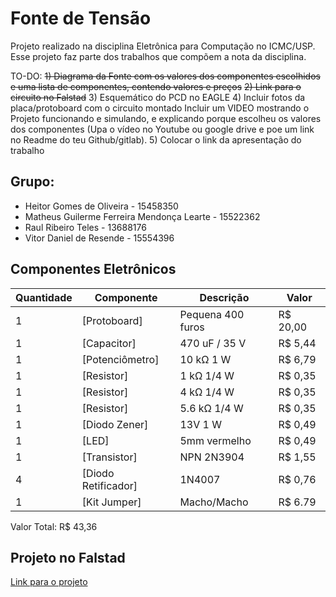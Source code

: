 # Fonte de Tensão
Projeto realizado na disciplina Eletrônica para Computação no ICMC/USP. Esse projeto faz parte dos trabalhos que compõem a nota da disciplina.

TO-DO:
~~1) Diagrama da Fonte com os valores dos componentes escolhidos e uma lista de componentes, contendo valores e preços~~
~~2) Link para o circuito no Falstad~~
3) Esquemático do PCD no EAGLE
4) Incluir fotos da placa/protoboard com o circuito montado Incluir um VIDEO mostrando o Projeto funcionando e simulando, e explicando porque escolheu os valores dos componentes (Upa o vídeo no Youtube ou google drive e poe um link no Readme do teu Github/gitlab).
5) Colocar o link da apresentação do trabalho

## Grupo:
- Heitor Gomes de Oliveira - 15458350
- Matheus Guilerme Ferreira Mendonça Learte - 15522362
- Raul Ribeiro Teles - 13688176
- Vitor Daniel de Resende - 15554396

## Componentes Eletrônicos
| Quantidade     | Componente | Descrição | Valor |
| ---   | ---                 | ---                | ---      |
| 1     | [Protoboard] 		  | Pequena 400 furos  | R$ 20,00 |
| 1     | [Capacitor] 	      | 470 uF / 35 V      | R$ 5,44  |
| 1     | [Potenciômetro]     | 10 kΩ 1 W 	       | R$ 6,79  |
| 1     | [Resistor] 	      | 1 kΩ 1/4 W         | R$ 0,35  |
| 1     | [Resistor] 	 	  | 4 kΩ 1/4 W         | R$ 0,35  |
| 1     | [Resistor]          | 5.6 kΩ 1/4 W       | R$ 0,35  |
| 1     | [Diodo Zener]       | 13V 1 W            | R$ 0,49  |
| 1     | [LED] 			  | 5mm vermelho       | R$ 0,49  |
| 1     | [Transistor] 		  | NPN 2N3904   	   | R$ 1,55  |
| 4 	| [Diodo Retificador] | 1N4007 		       | R$ 0,76  |
| 1     | [Kit Jumper]        | Macho/Macho        | R$ 6.79

Valor Total: R$ 43,36

## Projeto no Falstad
[Link para o projeto](https://tinyurl.com/269kquys)

